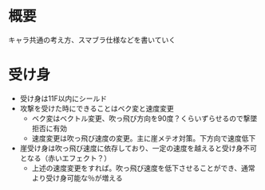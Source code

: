 # 概要
キャラ共通の考え方、スマブラ仕様などを書いていく


# 受け身
- 受け身は11F以内にシールド
- 攻撃を受けた時にできることはベク変と速度変更
  - ベク変はベクトル変更、吹っ飛び方向を90度？くらいずらせるので撃墜拒否に有効
  - 速度変更は吹っ飛び速度の変更。主に崖メテオ対策。下方向で速度低下
 - 崖受け身は吹っ飛び速度に依存しており、一定の速度を越えると受け身不可となる（赤いエフェクト？）
   - 上述の速度変更をすれば。吹っ飛び速度を低下させることができ、通常より受け身可能な％が増える